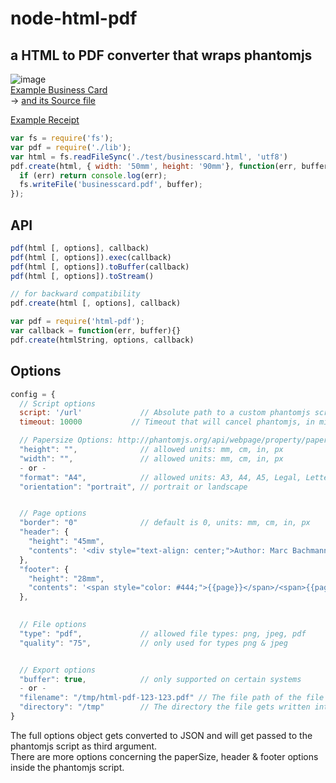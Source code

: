 # node-html-pdf
## a HTML to PDF converter that wraps phantomjs
![image](http://public.admintools.ch/gh/html-pdf/businesscard.png)  
[Example Business Card](http://public.admintools.ch/gh/html-pdf/businesscard.pdf)  
 -> [and its Source file](test/businesscard.html)  

[Example Receipt](http://public.admintools.ch/gh/html-pdf/order.pdf)


```javascript
var fs = require('fs');
var pdf = require('./lib');
var html = fs.readFileSync('./test/businesscard.html', 'utf8')
pdf.create(html, { width: '50mm', height: '90mm'}, function(err, buffer) {
  if (err) return console.log(err);
  fs.writeFile('businesscard.pdf', buffer);
});
```

## API
```js
pdf(html [, options], callback)
pdf(html [, options]).exec(callback)
pdf(html [, options]).toBuffer(callback)
pdf(html [, options]).toStream()

// for backward compatibility
pdf.create(html [, options], callback)

```


```javascript
var pdf = require('html-pdf');
var callback = function(err, buffer){}
pdf.create(htmlString, options, callback)
```

## Options
```javascript
config = {
  // Script options
  script: '/url'             // Absolute path to a custom phantomjs script, use the file in lib/scripts as example
  timeout: 10000           // Timeout that will cancel phantomjs, in milliseconds

  // Papersize Options: http://phantomjs.org/api/webpage/property/paper-size.html
  "height": "",              // allowed units: mm, cm, in, px
  "width": "",               // allowed units: mm, cm, in, px
  - or -
  "format": "A4",            // allowed units: A3, A4, A5, Legal, Letter, Tabloid
  "orientation": "portrait", // portrait or landscape


  // Page options
  "border": "0"              // default is 0, units: mm, cm, in, px
  "header": {
    "height": "45mm",
    "contents": '<div style="text-align: center;">Author: Marc Bachmann</div>'
  },
  "footer": {
    "height": "28mm",
    "contents": '<span style="color: #444;">{{page}}</span>/<span>{{pages}}</span>'
  },
  

  // File options
  "type": "pdf",             // allowed file types: png, jpeg, pdf
  "quality": "75",           // only used for types png & jpeg


  // Export options
  "buffer": true,            // only supported on certain systems
  - or -
  "filename": "/tmp/html-pdf-123-123.pdf" // The file path of the file that will be written. If you want to save the file permanently, you have to pass this option.
  "directory": "/tmp"        // The directory the file gets written into if no filename is defined. default: '/tmp' 
}
```

The full options object gets converted to JSON and will get passed to the phantomjs script as third argument.  
There are more options concerning the paperSize, header & footer options inside the phantomjs script.
